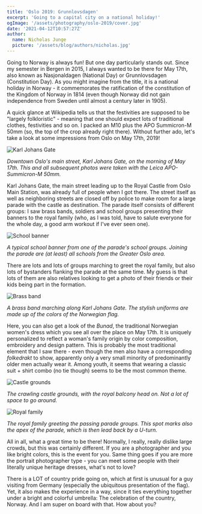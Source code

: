 ```yaml
---
title: 'Oslo 2019: Grunnlovsdagen'
excerpt: 'Going to a capital city on a national holiday!'
ogImage: '/assets/photography/oslo-2019/cover.jpg'
date: '2021-04-12T10:57:27Z'
author:
  name: Nicholas Junge
  picture: '/assets/blog/authors/nicholas.jpg'
---
```


Going to Norway is always fun! But one day particularly stands out. Since my semester in Bergen in 2015, I always wanted to be there for May 17th, also known as Nasjonaldagen (National Day) or Grunnlovsdagen (Constitution Day). As you might imagine from the title, it is a national holiday in Norway - it commemorates the ratification of the constitution of the Kingdom of Norway in 1814 (even though Norway did not gain independence from Sweden until almost a century later in 1905).

A quick glance at Wikipedia tells us that the festivities are supposed to be "largely folkloristic" - meaning that one should expect lots of traditional clothes, festivities and so on. I packed an M10 plus the APO Summicron-M 50mm (so, the top of the crop already right there). Without further ado, let's take a look at some impressions from Oslo on May 17th, 2019!

![Karl Johans Gate](/assets/photography/oslo-2019/oslo1.jpg)

*Downtown Oslo's main street, Karl Johans Gate, on the morning of May 17th. This and all subsequent photos were taken with the Leica APO-Summicron-M 50mm.*

Karl Johans Gate, the main street leading up to the Royal Castle from Oslo Main Station, was already full of people when I got there. The street itself as well as neighboring streets are closed off by police to make room for a large parade with the castle as destination. The parade itself consists of different groups: I saw brass bands, soldiers and school groups presenting their banners to the royal family (who, as I was told, have to salute everyone for the whole day, a good arm workout if I've ever seen one).

![School banner](/assets/photography/oslo-2019/oslo2.jpg)

*A typical school banner from one of the parade's school groups. Joining the parade are (at least) all schools from the Greater Oslo area.*

There are lots and lots of groups marching to greet the royal family, but also lots of bystanders flanking the parade at the same time. My guess is that lots of them are also relatives looking to get a photo of their friends or their kids being part in the formation.

![Brass band](/assets/photography/oslo-2019/oslo3.jpg)

*A brass band marching along Karl Johans Gate. The stylish uniforms are made up of the colors of the Norwegian flag.*

Here, you can also get a look of the *Bunad*, the traditional Norwegian women's dress which you see all over the place on May 17th. It is uniquely personalized to reflect a woman's family origin by color composition, embroidery and design pattern. This is probably the most traditional element that I saw there - even though the men also have a corresponding *folkedrakt* to show, apparently only a very small minority of predominantly older men actually wear it. Among youth, it seems that wearing a classic suit + shirt combo (no tie though) seems to be the most common theme.

![Castle grounds](/assets/photography/oslo-2019/oslo4.jpg)

*The crawling castle grounds, with the royal balcony head on. Not a lot of space to go around.*

![Royal family](/assets/photography/oslo-2019/oslo5.jpg)

*The royal family greeting the passing parade groups. This spot marks also the apex of the parade, which is then lead back by a U-turn.*

All in all, what a great time to be there! Normally, I really, really dislike large crowds, but this was certainly different. If you are a photographer and you like bright colors, this is the event for you. Same thing goes if you are more the portrait photographer type - you can meet some people with their literally unique heritage dresses, what's not to love?

There is a LOT of country pride going on, which at first is unusual for a guy visiting from Germany (especially the ubiquitous presentation of the flag). Yet, it also makes the experience in a way, since it ties everything together under a bright and colorful umbrella: The celebration of the country, Norway. And I am super on board with that. How about you?